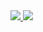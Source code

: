 <a href="https://portal.azure.com/#create/Microsoft.Template/uri/https%3A%2F%2Fraw.githubusercontent.com%2FGetVirtual%2FARM-Templates%2Fmaster%2FTestingEnvironment%2Fazuredeploy.json" target="_blank">
    <img src="http://azuredeploy.net/deploybutton.png"/>
</a>
<a href="http://armviz.io/#/?load=https://raw.githubusercontent.com/GetVirtual/ARM-Templates/master/TestingEnvironment/azuredeploy.json" target="_blank">
    <img src="http://armviz.io/visualizebutton.png"/>
</a>
     
